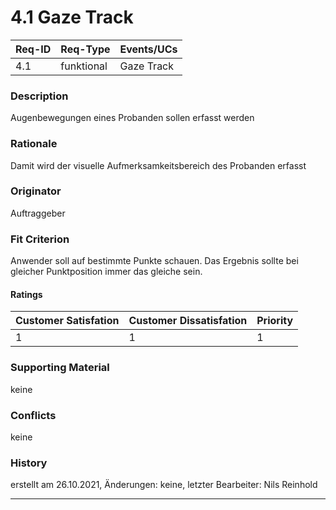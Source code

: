 # 4.1 Gaze Track

| Req-ID | Req-Type | Events/UCs |
|--------|----------|------------|
| 4.1    |funktional| Gaze Track |

### Description
Augenbewegungen eines Probanden sollen erfasst werden

### Rationale
Damit wird der visuelle Aufmerksamkeitsbereich des Probanden erfasst

### Originator
Auftraggeber

### Fit Criterion
Anwender soll auf bestimmte Punkte schauen. Das Ergebnis sollte bei gleicher Punktposition immer das gleiche sein.

#### Ratings
| Customer Satisfation | Customer Dissatisfation | Priority |
|----------------------|-------------------------|----------|
| 1                    | 1                       | 1        |

### Supporting Material
keine

### Conflicts
keine

### History
erstellt am 26.10.2021,
Änderungen: keine,
letzter Bearbeiter: Nils Reinhold

---
